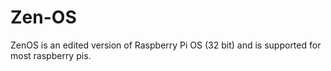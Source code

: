 # Zen-OS
ZenOS is an edited version of Raspberry Pi OS (32 bit) and is supported for most raspberry pis.
